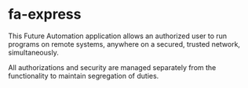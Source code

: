 # fa-express

This Future Automation application allows an authorized user to run programs on remote systems, anywhere on a secured, trusted network, simultaneously.

All authorizations and security are managed separately from the functionality to maintain segregation of duties.
